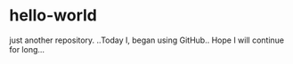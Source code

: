 # hello-world
just another repository.
..Today I, began using GitHub..
Hope I will continue for long...
